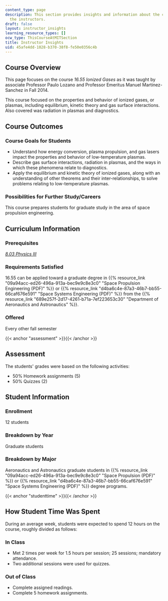 ```yaml
---
content_type: page
description: This section provides insights and information about the course from
  the instructors.
draft: false
layout: instructor_insights
learning_resource_types: []
ocw_type: ThisCourseAtMITSection
title: Instructor Insights
uid: 45afe4dd-1028-b370-38f8-fe50e0356c4b
---
```

## Course Overview

This page focuses on the course _16.55 Ionized Gases_ as it was taught by associate Professor Paulo Lozano and Professor Emeritus Manuel Martinez-Sanchez in Fall 2014.

This course focused on the properties and behavior of ionized gases, or plasmas, including equilibrium, kinetic theory and gas surface interactions. Also covered was radiation in plasmas and diagnostics.

## Course Outcomes

### Course Goals for Students

- Understand how energy conversion, plasma propulsion, and gas lasers impact the properties and behavior of low-temperature plasmas.
- Describe gas surface interactions, radiation in plasmas, and the ways in which these phenomena relate to diagnostics.
- Apply the equilibrium and kinetic theory of ionized gases, along with an understanding of other theorems and their inter-relationships, to solve problems relating to low-temperature plasmas.

### Possibilities for Further Study/Careers

This course prepares students for graduate study in the area of space propulsion engineering.

## Curriculum Information

### Prerequisites

[_8.03 Physics III_](/courses/8-03-physics-iii-spring-2003)

### Requirements Satisfied

16.55 can be applied toward a graduate degree in {{% resource_link "09a94acc-ed26-496a-913a-bec9e9c8e3c0" "Space Propulsion Engineering (PDF)" %}} or {{% resource_link "d4ba6c4e-87a3-46b7-bb55-66caf676e591" "Space Systems Engineering (PDF)" %}} from the {{% resource_link "689e257f-2d17-4261-b71a-7ef223653c30" "Department of Aeronautics and Astronautics" %}}.

### Offered

Every other fall semester

{{< anchor "assessment" >}}{{< /anchor >}}

## Assessment

The students' grades were based on the following activities:

- 50% Homework assignments (5)
- 50% Quizzes (2)

## Student Information

### Enrollment

12 students

### Breakdown by Year

Graduate students

### Breakdown by Major

Aeronautics and Astronautics graduate students in {{% resource_link "09a94acc-ed26-496a-913a-bec9e9c8e3c0" "Space Propulsion (PDF)" %}} or {{% resource_link "d4ba6c4e-87a3-46b7-bb55-66caf676e591" "Space Systems Engineering (PDF)" %}} degree programs.

{{< anchor "studenttime" >}}{{< /anchor >}}

## How Student Time Was Spent

During an average week, students were expected to spend 12 hours on the course, roughly divided as follows:

### In Class

- Met 2 times per week for 1.5 hours per session; 25 sessions; mandatory attendance.
- Two additional sessions were used for quizzes.

### Out of Class

- Complete assigned readings.
- Complete 5 homework assignments.